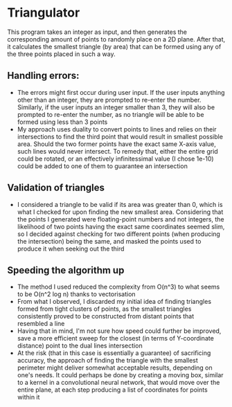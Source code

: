 # Triangulator

This program takes an integer as input, and then generates the corresponding amount of points to randomly place on a 2D plane. After that, it calculates the smallest triangle (by area) that can be formed using any of the three points placed in such a way.

## Handling errors:
- The errors might first occur during user input. If the user inputs anything other than an integer, they are prompted to re-enter the number. Similarly, if the user inputs an integer smaller than 3, they will also be prompted to re-enter the number, as no triangle will be able to be formed using less than 3 points
- My approach uses duality to convert points to lines and relies on their intersections to find the third point that would result in smallest possible area. Should the two former points have the exact same X-axis value, such lines would never intersect. To remedy that, either the entire grid could be rotated, or an effectively infinitessimal value (I chose 1e-10) could be added to one of them to guarantee an intersection

## Validation of triangles
- I considered a triangle to be valid if its area was greater than 0, which is what I checked for upon finding the new smallest area. Considering that the points I generated were floating-point numbers and not integers, the likelihood of two points having the exact same coordinates seemed slim, so I decided against checking for two different points (when producing the intersection) being the same, and masked the points used to produce it when seeking out the third

## Speeding the algorithm up
- The method I used reduced the complexity from O(n^3) to what seems to be O(n^2 log n) thanks to vectorisation
- From what I observed, I discarded my initial idea of finding triangles formed from tight clusters of points, as the smallest triangles consistently proved to be constructed from distant points that resembled a line
- Having that in mind, I'm not sure how speed could further be improved, save a more efficient sweep for the closest (in terms of Y-coordinate distance) point to the dual lines intersection
- At the risk (that in this case is essentially a guarantee) of sacrificing accuracy, the approach of finding the triangle with the smallest perimeter might deliver somewhat acceptable results, depending on one's needs. It could perhaps be done by creating a moving box, similar to a kernel in a convolutional neural network, that would move over the entire plane, at each step producing a list of coordinates for points within it
